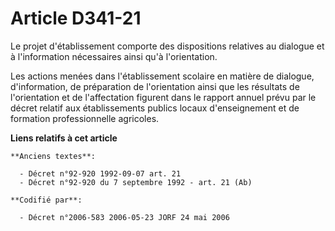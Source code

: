 # Article D341-21

Le projet d'établissement comporte des dispositions relatives au dialogue et à l'information nécessaires ainsi qu'à
l'orientation.

Les actions menées dans l'établissement scolaire en matière de dialogue, d'information, de préparation de l'orientation ainsi
que les résultats de l'orientation et de l'affectation figurent dans le rapport annuel prévu par le décret relatif aux
établissements publics locaux d'enseignement et de formation professionnelle agricoles.

**Liens relatifs à cet article**

	**Anciens textes**:

	  - Décret n°92-920 1992-09-07 art. 21
	  - Décret n°92-920 du 7 septembre 1992 - art. 21 (Ab)

	**Codifié par**:

	  - Décret n°2006-583 2006-05-23 JORF 24 mai 2006
